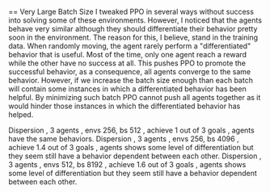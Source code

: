 
== Very Large Batch Size
I tweaked PPO in several ways without success into solving some of these environments.
However, I noticed that the agents behave very similar although they should differentiate their behavior pretty soon in the environment.
The reason for this, I believe, stand in the training data.
When randomly moving, the agent rarely perform a "differentiated" behavior that is useful.
Most of the time, only one agent reach a reward while the other have no success at all. 
This pushes PPO to promote the successful behavior, as a consequence, all agents converge to the same behavior.
However, if we increase the batch size enough than each batch will contain some instances in which a differentiated behavior has been helpful.
By minimizing such batch PPO cannot push all agents together as it would hinder those instances in which the differentiated behavior has helped.

Dispersion , 3 agents , envs 256, bs 512  , achieve 1 out of 3 goals   , agents have the same behaviors.
Dispersion , 3 agents , envs 256, bs 4096 , achieve 1.4 out of 3 goals , agents shows some level of differentiation but they seem still have a behavior dependent between each other.
Dispersion , 3 agents , envs 512, bs 8192 , achieve 1.6 out of 3 goals , agents shows some level of differentiation but they seem still have a behavior dependent between each other.




